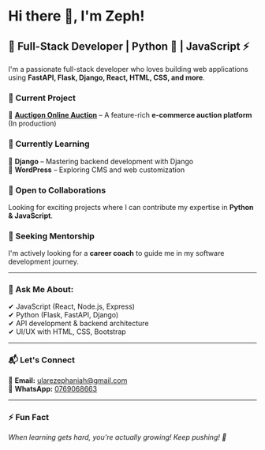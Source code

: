 # Hi there 👋, I'm Zeph!

## 🚀 Full-Stack Developer | Python 🐍 | JavaScript ⚡ 

I'm a passionate full-stack developer who loves building web applications using **FastAPI, Flask, Django, React, HTML, CSS, and more**. 

### 🔭 Current Project 
🚧 **[Auctigon Online Auction](https://github.com/zeph254/Auctigon-online-auction)** – A feature-rich **e-commerce auction platform** (In production)  

### 🌱 Currently Learning  
📌 **Django** – Mastering backend development with Django  
📌 **WordPress** – Exploring CMS and web customization  

### 🤝 Open to Collaborations  
Looking for exciting projects where I can contribute my expertise in **Python & JavaScript**.  

### 📢 Seeking Mentorship  
I'm actively looking for a **career coach** to guide me in my software development journey.  

---

### 💬 Ask Me About:
✔ JavaScript (React, Node.js, Express)  
✔ Python (Flask, FastAPI, Django)  
✔ API development & backend architecture  
✔ UI/UX with HTML, CSS, Bootstrap  

---

### 📬 Let's Connect
📧 **Email:** ularezephaniah@gmail.com  
💬 **WhatsApp:** [0769068663](https://wa.me/254769068663)  

---

### ⚡ Fun Fact  
_When learning gets hard, you're actually growing! Keep pushing! 🚀_

